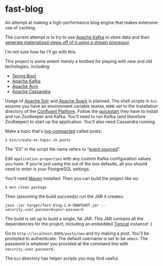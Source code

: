 fast-blog
=========

An attempt at making a high-performance blog engine that makes extensive use of caching.

The current attempt is to try to use [Apache Kafka](http://kafka.apache.org/) to store data and then [generate materialized views off of it using a stream 
processor](http://blog.confluent.io/2015/03/04/turning-the-database-inside-out-with-apache-samza/).

I'm not sure how far I'll go with this.

This project is some extent merely a testbed for playing with new and old techologies, including:

* [Spring Boot](http://projects.spring.io/spring-boot/)
* [Apache Kafka](http://kafka.apache.org/)
* [Apache Avro](https://avro.apache.org/)
* [Apache Cassandra](http://cassandra.apache.org/)

Usage of [Apache Solr](http://lucene.apache.org/solr/) and [Apache Spark](http://spark.apache.org) is planned.
The shell scripts in `bin` assume you have an environment variable `$KAFKA_HOME` set to the installation directory
of the [Confluent Platform](http://confluent.io/docs/current/index.html). Follow the 
[quickstart](http://confluent.io/docs/current/quickstart.html) they have to install and run ZooKeeper and Kafka.
You'll need to run Kafka (and therefore ZooKeeper) to start up the application. You'll also need Cassandra running.

Make a topic that's [log-compacted](https://cwiki.apache.org/confluence/display/KAFKA/Log+Compaction) called posts:

```
$ bin/create-es-topic.sh posts
```

The "ES" in the script file name refers to "[event sourced](http://martinfowler.com/eaaDev/EventSourcing.html)".

Edit `application.properties` with any custom Kafka configuration values you have.
If you're just using the out of the box defaults, all you should need to enter is your PostgreSQL settings.

You'll need [Maven](https://maven.apache.org/) installed. Then you can build the project like so:

```
$ mvn clean package
```

Then (assuming the build succeeds) run the JAR it creates:

```
java -jar target/fast-blog-1.0-SNAPSHOT.jar --security.user.password=your-password
```

The build is set up to build a single, fat JAR. This JAR contains all the dependencies for the project, including an 
embedded [Tomcat](http://tomcat.apache.org/) instance! :)

Go to `http://localhost:8080/posts/new` and try making a post. You'll be prompted to authenticate. The default
username is set to be `admin`. The password is whatever you provided at the
command line with `security.user.password`.

The `bin` directory has helper scripts you may find useful.